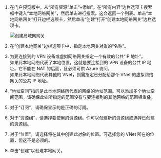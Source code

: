 1. 在门户预览版中，从“所有资源”单击“+添加”。在“所有内容”边栏选项卡搜索框中键入“本地网络网关”，然后单击进行搜索。这会返回一个列表。单击“本地网络网关”打开边栏选项卡，然后单击“创建”打开“创建本地网络网关”边栏选项卡。

	![创建局域网网关](./media/vpn-gateway-add-lng-rm-portal-include/addlng250.png)  


2. 在“创建本地网关”边栏选项卡中，指定本地网关对象的“名称”。
 
3. 为要连接到的 VPN 设备或虚拟网络网关指定一个有效的公共“IP 地址”。<br>如果此本地网络代表了本地位置，这就是要连接到的 VPN 设备的公共 IP 地址。它不能在 NAT 的后面，且必须可供 Azure 访问。<br>如果此本地网络代表其他的 VNet，则需指定已分配给那个 VNet 的虚拟网络网关的公共 IP 地址。<br>

4. “地址空间”指的是此本地网络所代表的网络的地址范围。可以添加多个地址空间范围。请确保此处所指定的范围没有与要连接到的其他网络的范围相重叠。
 
5. 对于“订阅”，请确保显示的是正确的订阅。

6. 对于“资源组”，请选择要使用的资源组。你可以创建新的资源组或选择已创建的资源组。

7. 对于“位置”，请选择将在其中创建此对象的位置。可选择您的 VNet 所在的位置，但这不是必须的。

8. 单击“创建”以创建本地网关。

<!---HONumber=Mooncake_1031_2016-->